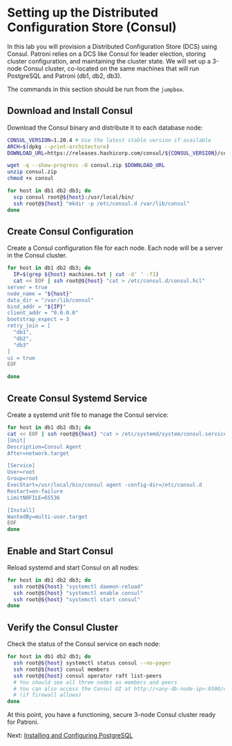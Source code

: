 # Setting up the Distributed Configuration Store (Consul)

In this lab you will provision a Distributed Configuration Store (DCS) using Consul. Patroni relies on a DCS like Consul for leader election, storing cluster configuration, and maintaining the cluster state. We will set up a 3-node Consul cluster, co-located on the same machines that will run PostgreSQL and Patroni (db1, db2, db3).

The commands in this section should be run from the `jumpbox`.

## Download and Install Consul

Download the Consul binary and distribute it to each database node:

```bash
CONSUL_VERSION=1.20.4 # Use the latest stable version if available
ARCH=$(dpkg --print-architecture)
DOWNLOAD_URL=https://releases.hashicorp.com/consul/${CONSUL_VERSION}/consul_${CONSUL_VERSION}_linux_${ARCH}.zip

wget -q --show-progress -O consul.zip $DOWNLOAD_URL
unzip consul.zip
chmod +x consul

for host in db1 db2 db3; do
  scp consul root@${host}:/usr/local/bin/
  ssh root@${host} "mkdir -p /etc/consul.d /var/lib/consul"
done
```

## Create Consul Configuration

Create a Consul configuration file for each node. Each node will be a server in the Consul cluster.

```bash
for host in db1 db2 db3; do
  IP=$(grep ${host} machines.txt | cut -d' ' -f1)
  cat << EOF | ssh root@${host} "cat > /etc/consul.d/consul.hcl"
server = true
node_name = "${host}"
data_dir = "/var/lib/consul"
bind_addr = "${IP}"
client_addr = "0.0.0.0"
bootstrap_expect = 3
retry_join = [
  "db1",
  "db2",
  "db3"
]
ui = true
EOF

done
```

## Create Consul Systemd Service

Create a systemd unit file to manage the Consul service:

```bash
for host in db1 db2 db3; do
cat << EOF | ssh root@${host} "cat > /etc/systemd/system/consul.service"
[Unit]
Description=Consul Agent
After=network.target

[Service]
User=root
Group=root
ExecStart=/usr/local/bin/consul agent -config-dir=/etc/consul.d
Restart=on-failure
LimitNOFILE=65536

[Install]
WantedBy=multi-user.target
EOF
done
```

## Enable and Start Consul

Reload systemd and start Consul on all nodes:

```bash
for host in db1 db2 db3; do
  ssh root@${host} "systemctl daemon-reload"
  ssh root@${host} "systemctl enable consul"
  ssh root@${host} "systemctl start consul"
done
```

## Verify the Consul Cluster

Check the status of the Consul service on each node:

```bash
for host in db1 db2 db3; do
  ssh root@${host} systemctl status consul --no-pager
  ssh root@${host} consul members
  ssh root@${host} consul operator raft list-peers
  # You should see all three nodes as members and peers
  # You can also access the Consul UI at http://<any-db-node-ip>:8500/ui
  # (if firewall allows)
done
```

At this point, you have a functioning, secure 3-node Consul cluster ready for Patroni.

Next: [Installing and Configuring PostgreSQL](05-configuring-postgresql.md)
